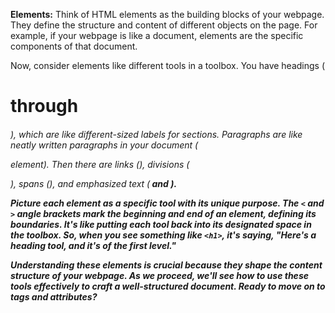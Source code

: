 
**Elements:**
Think of HTML elements as the building blocks of your webpage. They define the structure and content of different objects on the page. For example, if your webpage is like a document, elements are the specific components of that document.

Now, consider elements like different tools in a toolbox. You have headings (<h1> through <h6>), which are like different-sized labels for sections. Paragraphs are like neatly written paragraphs in your document (<p> element). Then there are links (<a>), divisions (<div>), spans (<span>), and emphasized text (<strong> and <em>).

Picture each element as a specific tool with its unique purpose. The `<` and `>` angle brackets mark the beginning and end of an element, defining its boundaries. It's like putting each tool back into its designated space in the toolbox. So, when you see something like `<h1>`, it's saying, "Here's a heading tool, and it's of the first level."

Understanding these elements is crucial because they shape the content structure of your webpage. As we proceed, we'll see how to use these tools effectively to craft a well-structured document. Ready to move on to tags and attributes?